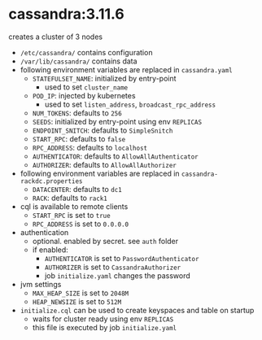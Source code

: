 # cassandra:3.11.6

creates a cluster of 3 nodes
- `/etc/cassandra/` contains configuration
- `/var/lib/cassandra/` contains data
- following environment variables are replaced in `cassandra.yaml`
  - `STATEFULSET_NAME`: initialized by entry-point
    - used to set `cluster_name`
  - `POD_IP`: injected by kubernetes
    - used to set `listen_address`, `broadcast_rpc_address`
  - `NUM_TOKENS`: defaults to `256`
  - `SEEDS`: initialized by entry-point using env `REPLICAS`
  - `ENDPOINT_SNITCH`: defaults to `SimpleSnitch`
  - `START_RPC`: defaults to `false`
  - `RPC_ADDRESS`: defaults to `localhost`
  - `AUTHENTICATOR`: defaults to `AllowAllAuthenticator`
  - `AUTHORIZER`: defaults to `AllowAllAuthorizer`
- following environment variables are replaced in `cassandra-rackdc.properties`
  - `DATACENTER`: defaults to `dc1`
  - `RACK`: defaults to `rack1`
- cql is available to remote clients
  - `START_RPC` is set to `true`
  - `RPC_ADDRESS` is set to `0.0.0.0`
- authentication
  - optional. enabled by secret. see `auth` folder
  - if enabled:
    - `AUTHENTICATOR` is set to `PasswordAuthenticator`
    - `AUTHORIZER` is set to `CassandraAuthorizer`
    - job `initialize.yaml` changes the password
- jvm settings
  - `MAX_HEAP_SIZE` is set to `2048M`
  - `HEAP_NEWSIZE` is set to `512M`
- `initialize.cql` can be used to create keyspaces and table on startup
  - waits for cluster ready using env `REPLICAS`
  - this file is executed by job `initialize.yaml`
